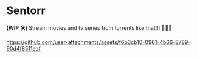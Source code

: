 # Sentorr

**(WIP 🛠️)** Stream movies and tv series from torrents like that!!! 💅🏿✨



https://github.com/user-attachments/assets/f6b3cb10-0961-4b66-8789-90d4f8511eaf

